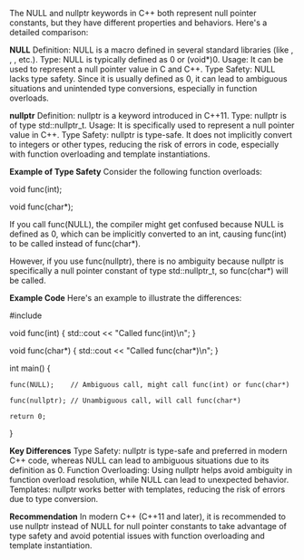 The NULL and nullptr keywords in C++ both represent null pointer constants, but they have different properties and behaviors. Here's a detailed comparison:

**NULL**
Definition: NULL is a macro defined in several standard libraries (like <cstddef>, <cstdlib>, <climits>, etc.).
Type: NULL is typically defined as 0 or (void*)0.
Usage: It can be used to represent a null pointer value in C and C++.
Type Safety: NULL lacks type safety. Since it is usually defined as 0, it can lead to ambiguous situations and unintended type conversions, especially in function overloads.

**nullptr**
Definition: nullptr is a keyword introduced in C++11.
Type: nullptr is of type std::nullptr_t.
Usage: It is specifically used to represent a null pointer value in C++.
Type Safety: nullptr is type-safe. It does not implicitly convert to integers or other types, reducing the risk of errors in code, especially with function overloading and template instantiations.


**Example of Type Safety**
Consider the following function overloads:

void func(int);

void func(char*);

If you call func(NULL), the compiler might get confused because NULL is defined as 0, which can be implicitly converted to an int, causing func(int) to be called instead of func(char*).

However, if you use func(nullptr), there is no ambiguity because nullptr is specifically a null pointer constant of type std::nullptr_t, so func(char*) will be called.

**Example Code**
Here's an example to illustrate the differences:

#include <iostream>

void func(int) 
{
    std::cout << "Called func(int)\n";
}

void func(char*) 
{
    std::cout << "Called func(char*)\n";
}

int main() 
{

    func(NULL);    // Ambiguous call, might call func(int) or func(char*)
    
    func(nullptr); // Unambiguous call, will call func(char*)
    
    return 0;
}

**Key Differences**
Type Safety: nullptr is type-safe and preferred in modern C++ code, whereas NULL can lead to ambiguous situations due to its definition as 0.
Function Overloading: Using nullptr helps avoid ambiguity in function overload resolution, while NULL can lead to unexpected behavior.
Templates: nullptr works better with templates, reducing the risk of errors due to type conversion.

**Recommendation**
In modern C++ (C++11 and later), it is recommended to use nullptr instead of NULL for null pointer constants to take advantage of type safety and avoid potential issues with function overloading and template instantiation.
